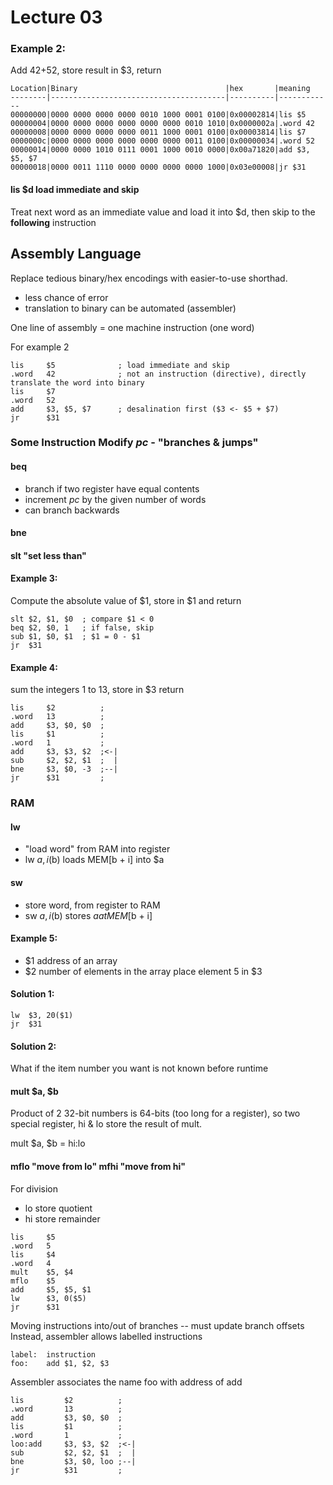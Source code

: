 # Lecture 03

### Example 2:
Add 42+52, store result in $3, return
```
Location|Binary                                 |hex       |meaning
--------|---------------------------------------|----------|------------
00000000|0000 0000 0000 0000 0010 1000 0001 0100|0x00002814|lis $5
00000004|0000 0000 0000 0000 0000 0000 0010 1010|0x0000002a|.word 42
00000008|0000 0000 0000 0000 0011 1000 0001 0100|0x00003814|lis $7
0000000c|0000 0000 0000 0000 0000 0000 0011 0100|0x00000034|.word 52
00000014|0000 0000 1010 0111 0001 1000 0010 0000|0x00a71820|add $3, $5, $7
00000018|0000 0011 1110 0000 0000 0000 0000 1000|0x03e00008|jr $31
```

#### lis $d load immediate and skip
Treat next word as an immediate value and load it into $d, then skip to the **following** instruction

## Assembly Language
Replace tedious binary/hex encodings with easier-to-use shorthad.
* less chance of error
* translation to binary can be automated (assembler)

One line of assembly = one machine instruction (one word)

For example 2
```assembly
lis		$5				; load immediate and skip
.word	42				; not an instruction (directive), directly translate the word into binary
lis		$7
.word	52
add		$3,	$5,	$7		; desalination first ($3 <- $5 + $7)
jr		$31
```

### Some Instruction Modify *pc* - "branches & jumps"
#### beq 
- branch if two register have equal contents
- increment *pc* by the given number of words
- can branch backwards
#### bne
#### slt "set less than"

#### Example 3:
Compute the absolute value of $1, store in $1 and return
```assembly
slt	$2,	$1,	$0	; compare $1 < 0
beq $2,	$0,	1	; if false, skip
sub $1,	$0,	$1	; $1 = 0 - $1
jr	$31
```

#### Example 4:
sum the integers 1 to 13, store in $3 return
```assembly
lis		$2			;
.word	13			;
add		$3,	$0,	$0	;
lis		$1			;  
.word	1			;  
add		$3,	$3,	$2	;<-|
sub		$2,	$2,	$1	;  |
bne		$3,	$0,	-3	;--|
jr		$31			;
```

### RAM
#### lw 
* "load word" from RAM into register
* lw $a, i($b) loads MEM[b + i] into $a
#### sw
* store word, from register to RAM
* sw $a, i($b) stores $a at MEM[$b + i]

#### Example 5:
* $1 address of an array
* $2 number of elements in the array
place element 5 in $3
#### Solution 1:
```assembly
lw	$3,	20($1)
jr	$31
```
#### Solution 2:
What if the item number you want is not known before runtime

#### mult $a, $b
Product of 2 32-bit numbers is 64-bits (too long for a register), so two special register, hi & lo store the result of mult. 

mult $a, $b = hi:lo

#### mflo "move from lo" mfhi "move from hi"

For division
* lo store quotient
* hi store remainder

```assembly
lis		$5
.word	5
lis		$4
.word	4
mult	$5,	$4
mflo	$5
add		$5,	$5,	$1
lw		$3,	0($5)
jr		$31
```
Moving instructions into/out of branches -- must update branch offsets
Instead, assembler allows labelled instructions
```assembly
label:	instruction
foo:	add $1, $2, $3
```
Assembler associates the name foo with address of add
```assembly
lis			$2			;
.word		13			;
add			$3,	$0,	$0	;
lis			$1			;  
.word		1			;  
loo:add		$3,	$3,	$2	;<-|
sub			$2,	$2,	$1	;  |
bne			$3,	$0,	loo	;--|
jr			$31			;
```
